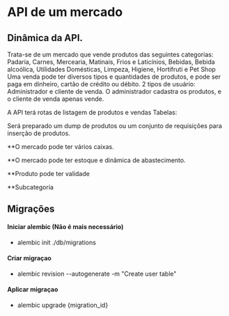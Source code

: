 
# API de um mercado



## Dinâmica da API.

Trata-se de um mercado que vende produtos das seguintes categorias:
Padaria, Carnes, Mercearia, Matinais, Frios e Laticínios, Bebidas, Bebida alcoólica, Utilidades Domésticas, Limpeza, Higiene, Hortifruti e Pet Shop
Uma venda pode ter diversos tipos e quantidades de produtos, e pode ser paga em dinheiro, cartão de crédito ou débito.
2 tipos de usuário: Administrador e cliente de venda.
O administrador cadastra os produtos, e o cliente de venda apenas vende.


A API terá rotas de listagem de produtos e vendas
Tabelas:


Será preparado um dump de produtos ou um conjunto de requisições para inserção de produtos.


**O mercado pode ter vários caixas.

**O mercado pode ter estoque e dinâmica de abastecimento.

**Produto pode ter validade

**Subcategoria


## Migrações
#### Iniciar alembic (Não é mais necessário)
 - alembic init ./db/migrations
#### Criar migraçao
 - alembic revision --autogenerate -m "Create user table"
#### Aplicar migraçao
 - alembic upgrade {migration_id}